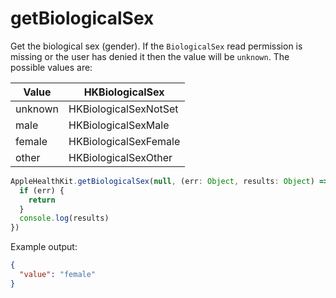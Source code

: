 # getBiologicalSex

Get the biological sex (gender). If the `BiologicalSex` read permission is missing or the user has denied it then the value will be `unknown`. The possible values are:

| Value   | HKBiologicalSex       |
| ------- | --------------------- |
| unknown | HKBiologicalSexNotSet |
| male    | HKBiologicalSexMale   |
| female  | HKBiologicalSexFemale |
| other   | HKBiologicalSexOther  |

```javascript
AppleHealthKit.getBiologicalSex(null, (err: Object, results: Object) => {
  if (err) {
    return
  }
  console.log(results)
})
```

Example output:

```json
{
  "value": "female"
}
```
